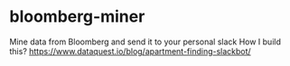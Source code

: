 # bloomberg-miner
Mine data from Bloomberg and send it to your personal slack
How I build this?
https://www.dataquest.io/blog/apartment-finding-slackbot/
